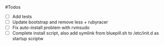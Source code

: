 #Todos

- [ ] Add tests
- [ ] Update bootstrap and remove less + rubyracer
- [ ] Fix auto-install problem with rvmsudo
- [ ] Complete install script, also add symlink from bluepill.sh to /etc/init.d as startup scriptw
